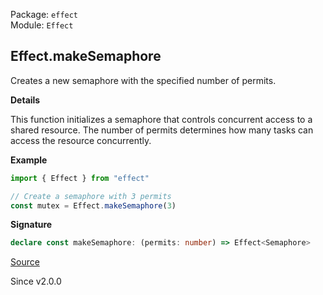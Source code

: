 Package: `effect`<br />
Module: `Effect`<br />

## Effect.makeSemaphore

Creates a new semaphore with the specified number of permits.

**Details**

This function initializes a semaphore that controls concurrent access to a
shared resource. The number of permits determines how many tasks can access
the resource concurrently.

**Example**

```ts
import { Effect } from "effect"

// Create a semaphore with 3 permits
const mutex = Effect.makeSemaphore(3)
```

**Signature**

```ts
declare const makeSemaphore: (permits: number) => Effect<Semaphore>
```

[Source](https://github.com/Effect-TS/effect/tree/main/packages/effect/src/Effect.ts#L11779)

Since v2.0.0